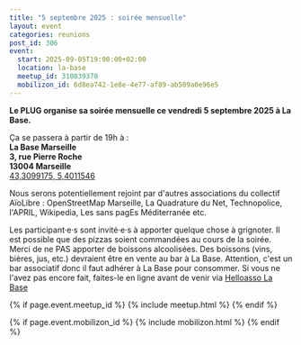 ```yaml
---
title: "5 septembre 2025 : soirée mensuelle"
layout: event
categories: reunions
post_id: 306
event:
  start: 2025-09-05T19:00:00+02:00
  location: la-base
  meetup_id: 310839378
  mobilizon_id: 6d8ea742-1e8e-4e77-af89-ab509a0e96e5
---
```


**Le PLUG organise sa soirée mensuelle ce vendredi 5 septembre 2025 à La Base.**

Ça se passera à partir de 19h à :  
**La Base Marseille**  
**3, rue Pierre Roche**  
**13004 Marseille**  
[43,3099175, 5,4011546](https://www.openstreetmap.org/node/7266092587)

Nous serons potentiellement rejoint par d'autres associations du collectif AïoLibre : OpenStreetMap Marseille, La Quadrature du Net, Technopolice, l'APRIL, Wikipedia, Les sans pagEs Méditerranée etc.

Les participant·e·s sont invité·e·s à apporter quelque chose à grignoter.
Il est possible que des pizzas soient commandées au cours de la soirée.
Merci de ne PAS apporter de boissons alcoolisées.
Des boissons (vins, bières, jus, etc.) devraient être en vente au bar à La Base.
Attention, c'est un bar associatif donc il faut adhérer à La Base pour consommer.
Si vous ne l'avez pas encore fait, faites-le en ligne avant de venir via
[Helloasso La Base](https://www.helloasso.com/associations/la-base-marseille/adhesions/adhesion-a-la-base-marseille-2025-2)

{% if page.event.meetup_id %}
  {% include meetup.html %}
{% endif %}

{% if page.event.mobilizon_id %}
  {% include mobilizon.html %}
{% endif %}
